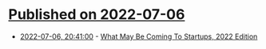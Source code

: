 # [Published on 2022-07-06](index.md)

* [2022-07-06, 20:41:00](https://news.slashdot.org/story/22/07/06/1820212/what-may-be-coming-to-startups-2022-edition?utm_source=rss1.0mainlinkanon&utm_medium=feed) - [What May Be Coming To Startups, 2022 Edition](https://news.slashdot.org/story/22/07/06/1820212/what-may-be-coming-to-startups-2022-edition?utm_source=rss1.0mainlinkanon&utm_medium=feed)
